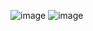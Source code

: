 ![image](https://user-images.githubusercontent.com/119437741/231839522-06d9c9bc-67fb-4bf5-ad15-ec8d0905acb4.png)
![image](https://user-images.githubusercontent.com/119437741/231839541-fa0bb979-a24c-476d-a5dc-5ea50cbfb8cb.png)
